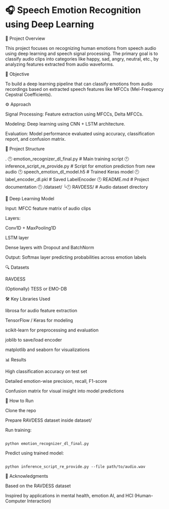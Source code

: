 # 🎧 Speech Emotion Recognition using Deep Learning

📌 Project Overview

This project focuses on recognizing human emotions from speech audio using deep learning and speech signal processing. The primary goal is to classify audio clips into categories like happy, sad, angry, neutral, etc., by analyzing features extracted from audio waveforms.

🎯 Objective

To build a deep learning pipeline that can classify emotions from audio recordings based on extracted speech features like MFCCs (Mel-Frequency Cepstral Coefficients).

⚙️ Approach

Signal Processing: Feature extraction using MFCCs, Delta MFCCs.

Modeling: Deep learning using CNN + LSTM architecture.

Evaluation: Model performance evaluated using accuracy, classification report, and confusion matrix.

📁 Project Structure

.
🕛 emotion_recognizer_dl_final.py        # Main training script
🕛 inference_script_re_provide.py        # Script for emotion prediction from new audio
🕛 speech_emotion_dl_model.h5            # Trained Keras model
🕛 label_encoder_dl.pkl                  # Saved LabelEncoder
🕛 README.md                             # Project documentation
🕛 /dataset/
    └🕛 RAVDESS/                          # Audio dataset directory

🧠 Deep Learning Model

Input: MFCC feature matrix of audio clips

Layers:

Conv1D + MaxPooling1D

LSTM layer

Dense layers with Dropout and BatchNorm

Output: Softmax layer predicting probabilities across emotion labels

🔍 Datasets

RAVDESS

(Optionally) TESS or EMO-DB

🛠️ Key Libraries Used

librosa for audio feature extraction

TensorFlow / Keras for modeling

scikit-learn for preprocessing and evaluation

joblib to save/load encoder

matplotlib and seaborn for visualizations

📊 Results

High classification accuracy on test set

Detailed emotion-wise precision, recall, F1-score

Confusion matrix for visual insight into model predictions

🚀 How to Run

Clone the repo

Prepare RAVDESS dataset inside dataset/

Run training:
```

python emotion_recognizer_dl_final.py
```
Predict using trained model:
```

python inference_script_re_provide.py --file path/to/audio.wav
```

🙌 Acknowledgments

Based on the RAVDESS dataset

Inspired by applications in mental health, emotion AI, and HCI (Human-Computer Interaction)
